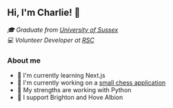 <h2> Hi, I'm Charlie! 👋</h2>
<p>
  <em>
    🎓 Graduate from <a href="https://www.sussex.ac.uk/">University of Sussex</a>
    </br>
    💻 Volunteer Developer at <a href="https://x.com/RSC_EU">RSC</a>
  </em>
</p>

<h3>About me</h3>
<ul>
  <li>🌱 I'm currently learning Next.js</li>
  <li>🔨 I'm currently working on a <a href="https://github.com/CharlieAnthony/Homemade-Chess">small chess application</a></li>
  <li>💪 My strengths are working with Python</li>
  <li>🔵 I support Brighton and Hove Albion</li>
</ul>
